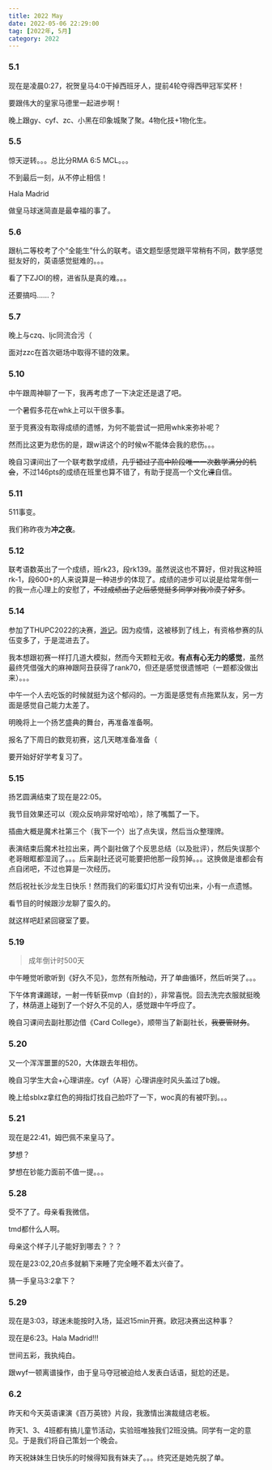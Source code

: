 ```yaml
---
title: 2022 May
date: 2022-05-06 22:29:00
tag: [2022年, 5月]
category: 2022
---
```


### 5.1

现在是凌晨0:27，祝贺皇马4:0干掉西班牙人，提前4轮夺得西甲冠军奖杯！

要跟伟大的皇家马德里一起进步啊！

晚上跟gy、cyf、zc、小黑在印象城聚了聚。4物化技+1物化生。

### 5.5

惊天逆转。。。总比分RMA 6:5 MCL。。。

不到最后一刻，从不停止相信！

Hala Madrid

做皇马球迷简直是最幸福的事了。

### 5.6

跟杭二等校考了个“全能生”什么的联考。语文题型感觉跟平常稍有不同，数学感觉挺友好的，英语感觉挺难的。。。

看了下ZJOI的榜，进省队是真的难。。。

还要搞吗……？

### 5.7

晚上与czq、ljc同流合污（

面对zzc在首次砸场中取得不错的效果。

### 5.10

中午跟周神聊了一下，我再考虑了一下决定还是退了吧。

一个暑假多花在whk上可以干很多事。

至于竞赛没有取得成绩的遗憾，为何不能尝试一把用whk来弥补呢？

然而比这更为悲伤的是，跟w讲这个的时候w不能体会我的悲伤。。。

晚自习课间出了一个联考数学成绩，~~几乎错过了高中阶段唯一一次数学满分的机会~~，不过146pts的成绩在班里也算不错了，有助于提高一个文化~~课~~自信。

### 5.11

511事变。

我们称昨夜为**冲之夜**。

### 5.12

联考语数英出了一个成绩，班rk23，段rk139。虽然说这也不算好，但对我这种班rk-1，段600+的人来说算是一种进步的体现了。成绩的进步可以说是给常年倒一的我一点心理上的安慰了，~~不过成绩出了之后感觉挺多同学对我冷漠了好多~~。

### 5.14

参加了THUPC2022的决赛，[游记](https://www.wzsyyh.ml/post/thupc2022/)。因为疫情，这被移到了线上，有资格参赛的队伍变多了，于是混进去了。

我本想跟初赛一样打几道大模拟，然而今天颗粒无收。**有点有心无力的感觉**，虽然最终凭借强大的麻神跟阿丑获得了rank70，但还是感觉很遗憾吧（一题都没做出来）。。。

中午一个人去吃饭的时候就挺为这个郁闷的。一方面是感觉有点拖累队友，另一方面是感觉自己能力太差了。

明晚将上一个扬艺盛典的舞台，再准备准备啊。

报名了下周日的数竞初赛，这几天瞎准备准备（

要开始好好学考复习了。

### 5.15

扬艺圆满结束了现在是22:05。

我节目效果还可以（观众反响非常好哈哈），除了嘴瓢了一下。

插曲大概是魔术社第三个（我下一个）出了点失误，然后当众整理牌。

表演结束后魔术社拉出来，两个副社做了个反思总结（以及批评），然后失误那个老哥眼眶都湿润了。。。后来副社还说可能要把他那一段剪掉。。。这换做是谁都会有点自闭吧，不过也算是一次经历。

然后祝社长沙龙生日快乐！然而我们的彩蛋幻灯片没有切出来，小有一点遗憾。

看节目的时候跟沙龙聊了蛮久的。

就这样吧赶紧回寝室了要。

### 5.19

> 成年倒计时500天

中午睡觉听歌听到《好久不见》，忽然有所触动，开了单曲循环，然后听哭了。。。

下午体育课踢球，一射一传斩获mvp（自封的），非常喜悦。回去洗完衣服就挺晚了，林荫道上碰到了一个好久不见的人，感觉跟中午呼应了。

晚自习课间去副社那边借《Card College》，顺带当了新副社长，~~我要管财务~~。

### 5.20

又一个浑浑噩噩的520，大体跟去年相仿。

晚自习学生大会+心理讲座。cyf（A哥）心理讲座时风头盖过了b嫂。

晚上给sblxz拿红色的拇指灯找自己脸吓了一下，woc真的有被吓到。。。

### 5.21

现在是22:41，姆巴佩不来皇马了。

梦想？

梦想在钞能力面前不值一提。。。

### 5.28

受不了了。母亲看我微信。

tmd都什么人啊。

母亲这个样子儿子能好到哪去？？？

现在是23:02,20点多就躺下来睡了完全睡不着太兴奋了。

猜一手皇马3:2拿下？

### 5.29

现在是3:03，球迷未能按时入场，延迟15min开赛。欧冠决赛出这种事？

现在是6:23。Hala Madrid!!!

世间五彩，我执纯白。

跟wyf一顿离谱操作，由于皇马夺冠被迫给人发表白话语，挺尬的还是。

### 6.2

昨天和今天英语课演《百万英镑》片段，我激情出演裁缝店老板。

昨天1、3、4班都有搞儿童节活动，实验班唯独我们2班没搞。同学有一定的意见。于是我们将自己策划一个晚会。

昨天祝妹妹生日快乐的时候得知我有妹夫了。。。终究还是她先脱了单。
